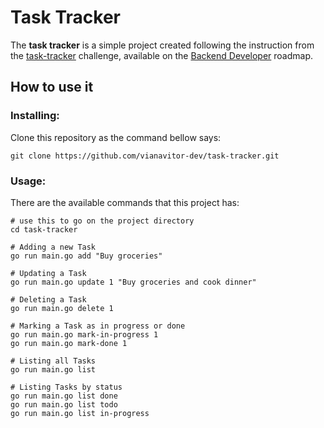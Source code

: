 # Task Tracker
The **task tracker** is a simple project created following the instruction from the [task-tracker](https://roadmap.sh/projects/task-tracker)  challenge, available on the [Backend Developer](https://roadmap.sh/backend) roadmap.<br>

## How to use it
### Installing:
Clone this repository as the command bellow says:
```
git clone https://github.com/vianavitor-dev/task-tracker.git
```
### Usage:
There are the available commands that this project has:
``` golang
# use this to go on the project directory
cd task-tracker

# Adding a new Task
go run main.go add "Buy groceries"

# Updating a Task
go run main.go update 1 "Buy groceries and cook dinner"

# Deleting a Task
go run main.go delete 1

# Marking a Task as in progress or done
go run main.go mark-in-progress 1
go run main.go mark-done 1

# Listing all Tasks
go run main.go list

# Listing Tasks by status
go run main.go list done
go run main.go list todo
go run main.go list in-progress
```
<br>
